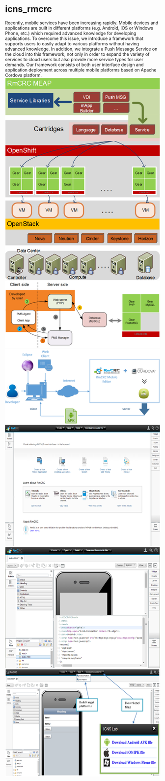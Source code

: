 icns_rmcrc
==========

Recently, mobile services have been increasing rapidly.
Mobile devices and applications are built in different
platforms (e.g. Android, IOS or Windows Phone, etc.) which
required advanced knowledge for developing applications. To
overcome this issue, we introduce a framework that supports
users to easily adapt to various platforms without having
advanced knowledge. In addition, we integrate a Push
Message Service on the cloud into this framework, not only in
order to expand the variety of services to cloud users but also
provide more service types for user demands. Our framework
consists of both user interface design and application
deployment across multiple mobile platforms based on Apache
Cordova platform. 
![alt tag](https://github.com/icqrx/maqetta/blob/master/fig1.png)
![alt tag](https://github.com/icqrx/maqetta/blob/master/fig10_pms.PNG)
![alt tag](https://github.com/icqrx/maqetta/blob/master/fig2.png)
![alt tag](https://github.com/icqrx/maqetta/blob/master/fig3a.png)
![alt tag](https://github.com/icqrx/maqetta/blob/master/fig3b.png)
![alt tag](https://github.com/icqrx/maqetta/blob/master/fig6.png)
